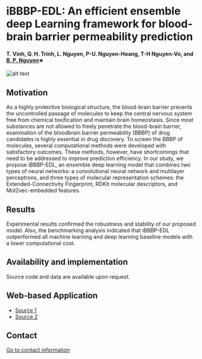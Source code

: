 # iBBBP-EDL: An efficient ensemble deep Learning framework for blood-brain barrier permeability prediction
#### T. Vinh, Q. H. Trinh, L. Nguyen, P-U. Nguyen-Hoang, T-H Nguyen-Vo, and [B. P. Nguyen](https://homepages.ecs.vuw.ac.nz/~nguyenb5/about.html)∗

![alt text](https://github.com/mldlproject/2022-iGCR-ACP/blob/main/iBBBP_EDL_abs.svg)

## Motivation
As a highly protective biological structure, the blood-brain barrier prevents the uncontrolled passage of
molecules to keep the central nervous system free from chemical toxification and maintain brain homeostasis.
Since most substances are not allowed to freely penetrate the blood-brain barrier, examination of the
bloodbrain barrier permeability (BBBP) of drug candidates is highly essential in drug discovery. To screen the
BBBP of molecules, several computational methods were developed with satisfactory outcomes. These
methods, however, have shortcomings that need to be addressed to improve prediction efficiency. In our study,
we propose iBBBP-EDL, an ensemble deep learning model that combines two types of neural networks: a
convolutional neural network and multilayer perceptrons, and three types of molecular representation
schemes: the Extended-Connectivity Fingerprint, RDKit molecular descriptors, and Mol2vec-embedded
features.

## Results
Experimental results confirmed the robustness and stability of our proposed model. Also, the benchmarking
analysis indicated that iBBBP-EDL outperformed all machine learning and deep learning baseline models with
a lower computational cost.

## Availability and implementation
Source code and data are available upon request.

## Web-based Application
- [Source 1](http://124.197.54.240:8006/)
- [Source 2](http://47.72.176.217:8006/) 

## Contact 
[Go to contact information](https://homepages.ecs.vuw.ac.nz/~nguyenb5/contact.html)
